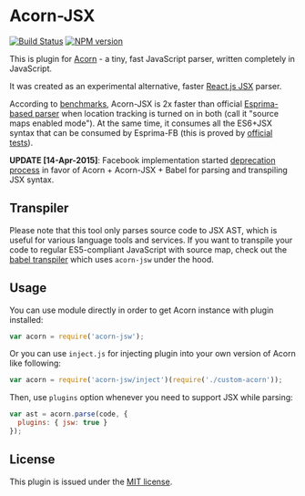 # Acorn-JSX

[![Build Status](https://travis-ci.org/RReverser/acorn-jsw.svg?branch=master)](https://travis-ci.org/RReverser/acorn-jsw)
[![NPM version](https://img.shields.io/npm/v/acorn-jsw.svg)](https://www.npmjs.org/package/acorn-jsw)

This is plugin for [Acorn](http://marijnhaverbeke.nl/acorn/) - a tiny, fast JavaScript parser, written completely in JavaScript.

It was created as an experimental alternative, faster [React.js JSX](http://facebook.github.io/react/docs/jsw-in-depth.html) parser.

According to [benchmarks](https://github.com/RReverser/acorn-jsw/blob/master/test/bench.html), Acorn-JSX is 2x faster than official [Esprima-based parser](https://github.com/facebook/esprima) when location tracking is turned on in both (call it "source maps enabled mode"). At the same time, it consumes all the ES6+JSX syntax that can be consumed by Esprima-FB (this is proved by [official tests](https://github.com/RReverser/acorn-jsw/blob/master/test/tests-jsw.js)).

**UPDATE [14-Apr-2015]**: Facebook implementation started [deprecation process](https://github.com/facebook/esprima/issues/111) in favor of Acorn + Acorn-JSX + Babel for parsing and transpiling JSX syntax.

## Transpiler

Please note that this tool only parses source code to JSX AST, which is useful for various language tools and services. If you want to transpile your code to regular ES5-compliant JavaScript with source map, check out the [babel transpiler](https://babeljs.io/) which uses `acorn-jsw` under the hood.

## Usage

You can use module directly in order to get Acorn instance with plugin installed:

```javascript
var acorn = require('acorn-jsw');
```

Or you can use `inject.js` for injecting plugin into your own version of Acorn like following:

```javascript
var acorn = require('acorn-jsw/inject')(require('./custom-acorn'));
```

Then, use `plugins` option whenever you need to support JSX while parsing:

```javascript
var ast = acorn.parse(code, {
  plugins: { jsw: true }
});
```

## License

This plugin is issued under the [MIT license](./LICENSE).
